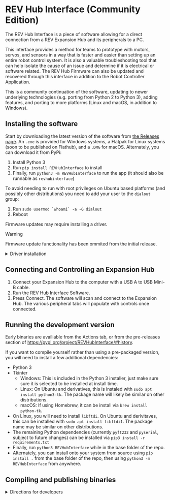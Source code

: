 # REV Hub Interface (Community Edition)

The REV Hub Interface is a piece of software allowing for a direct connection from a REV Expansion Hub and its peripherals to a PC. 

This interface provides a method for teams to prototype with motors, servos, and sensors in a way that is faster and easier than setting up an entire robot control system. It is also a valuable troubleshooting tool that can help isolate the cause of an issue and determine if it is electrical or software related. The REV Hub Firmware can also be updated and recovered through this interface in addition to the Robot Controller Application.

This is a community continuation of the software, updating to newer underlying technologies (e.g. porting from Python 2 to Python 3), adding features, and porting to more platforms (Linux and macOS, in addition to Windows).

## Installing the software

Start by downloading the latest version of the software from [the Releases page](https://github.com/unofficial-rev-port/REVHubInterface/releases).  An `.exe` is provided for Windows systems, a Flatpak for Linux systems (soon to be published on Flathub), and a `.DMG` for macOS.
Alternately, you can download it from PyPi:

1. Install Python 3
2. Run `pip install REVHubInterface` to install
3. Finally, run `python3 -m REVHubInterface` to run the app (it should also be runnable as `revhubinterface`)

To avoid needing to run with root privileges on Ubuntu based platforms (and possibly other distributions) you need to add your user to the `dialout` group:

1. Run ```sudo usermod `whoami` -a -G dialout```
2. Reboot

Firmware updates may require installing a driver.

> [!WARNING]
> Firmware update functionality has been ommited from the initial release.

<details>
  <summary>Driver installation</summary>

- Windows: The newest versions of Windows should automatically install the required USB drivers. Alternatively, you can download the latest drivers from the [FTDI VCP website](https://www.ftdichip.com/Drivers/VCP.htm).
- Linux: The latest `libftdi` is provided in the Flatpak.  If installing via PyPI instead, you will need to install `libftdi` yourself.  On Ubuntu and derivitaves, this can be installed with `sudo apt install libftdi1`.  The package name may be similar on other distributions.
- macOS: (TODO: figure out; `brew install libftdi` doesn't seem to make the error go away. UPDATE: https://github.com/lsgunth/pyft232/pull/22 is merged but not yet published, in the mean time we should manually apply the change in our releases that have the library bundled.  Also, should we bundle `libftdi1.dylib` and its dependencies, or request users install it via Homebrew themselves?

</details>

## Connecting and Controlling an Expansion Hub

1. Connect your Expansion Hub to the computer with a USB A to USB Mini-B cable.
2. Run the REV Hub Interface Software.
3. Press Connect.  The software will scan and connect to the Expansion Hub. The various peripheral tabs will populate with controls once connected.

## Running the development version

Early binaries are availiable from the Actions tab, or from the pre-releases section of https://pypi.org/project/REVHubInterface/#history.

If you want to compile yourself rather than using a pre-packaged version, you will need to install a few additional dependencies:

- Python 3
- Tkinter
  - Windows: This is included in the Python 3 installer, just make sure sure it is selected to be installed at install time.
  - Linux: On Ubuntu and derivatives, this is instaled with `sudo apt install python3-tk`.  The package name will likely be similar on other distributions.
  - macOS: If using Homebrew, it can be install via `brew install python-tk`.
- On Linux, you will need to install `libftdi`.  On Ubuntu and derivitaves, this can be installed with `sudo apt install libftdi1`.  The package name may be similar on other distributions.
- The remaining Python dependencies (currently `pyft232` and `pyserial`, subject to future changes) can be installed via `pip3 install -r requirements.txt`
- Finally, run `python3 REVHubInterface` while in the base folder of the repo.
- Alternately, you can install onto your system from source using `pip install .` from the base folder of the repo, then using `python3 -m REVHubInterface` from anywhere.

## Compiling and publishing binaries
<details>
  <summary>Directions for developers</summary>

### PyPi
PyPi builds *should* be automated by simply updating the trigger-actions branch, however, if you want to do it manually:

1. Install build (`pip install build`) and twine (`pip install twine`)
2. Create a Github release with a tag with the proper version number (if you want a dev release just skip this step; see https://packaging.python.org/en/latest/specifications/version-specifiers/ for proper version numbering)
3. Run `python3 -m build `
4. Run `twine upload dist/*`

You may want to setup an API key for easier login, see https://packaging.python.org/en/latest/specifications/pypirc/#using-a-pypi-token

### Pyinstaller
Pyinstaller builds should be automated by pushing to the trigger-actions branch and binaries should be available in the actions tab.  However, if you'd prefer to build from source:

1. Install PyInstaller (`pip install pyinstaller`)
2. Run `pyinstaller REVHubInterface.spec`
3. The binary should be available in the `dist` folder

### Flatpak
Install Flatpak and flatpak-builder  
TODO: finish this with Flathub directions

</details>

